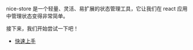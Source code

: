 nice-store 是一个轻量、灵活、易扩展的状态管理工具，它让我们在 react 应用中管理状态变得非常简单。

接下来，我们开始尝试一下吧！

- [快速上手](/zh-cn/getting-start)
